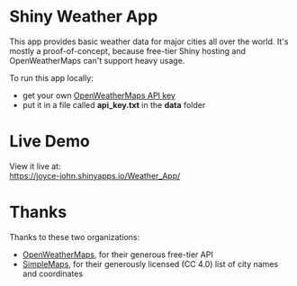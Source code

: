 # Shiny Weather App  

This app provides basic weather data for major cities all over the world. It's mostly a proof-of-concept, because free-tier Shiny hosting and OpenWeatherMaps can't support heavy usage.  

To run this app locally:  
* get your own [OpenWeatherMaps API key](https://openweathermap.org/price)  
* put it in a file called **api_key.txt** in the **data** folder  

# Live Demo  

View it live at:  
https://joyce-john.shinyapps.io/Weather_App/  

# Thanks  

Thanks to these two organizations:  
* [OpenWeatherMaps](https://openweathermap.org), for their generous free-tier API  
* [SimpleMaps](https://simplemaps.com), for their generously licensed (CC 4.0) list of city names and coordinates  
